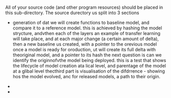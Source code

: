 All of your source code (and other program resources) should be placed in this sub-directory. The source durectory us split into 3 sections
* generation of dat
we will create functions to baseline model, and compare it to a reference model. this is achieved by hashing the model strycture, andvthen each of the layers
an example of transfer learning will take place, and at each major change (a certain amount of delta), then a new baseline us created, with a pointer to the orevious model
once a model is ready for oroduction, ut will create its full delta with theoriginal model, and a pointer to its hash
the next question is can we identify the originnofvthe model being deployed. this is a test that shows the lifecycle of model creation ata lical level, and parentage of the model at a glibal level
thecthird part is visualisation of the difdrrence - showing hos the model evolved, anc for released models, a path to their origin.
*



*
